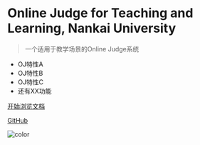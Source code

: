 # Online Judge for Teaching and Learning, Nankai University

> 一个适用于教学场景的Online Judge系统

- OJ特性A
- OJ特性B
- OJ特性C
- 还有XX功能


[开始浏览文档](introduction)
<!-- [Demo Sandbox](https://codesandbox.io/s/xv36w4695o) -->
[GitHub](https://github.com/nestdream/bugfree)

![color](#f0f0f0)
